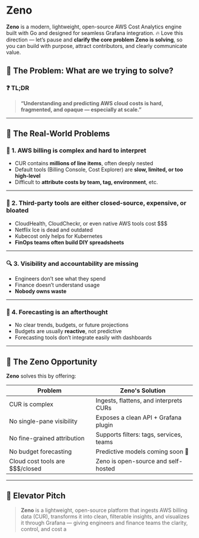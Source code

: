 # Zeno
**Zeno** is a modern, lightweight, open-source AWS Cost Analytics engine built with Go and designed for seamless Grafana integration.
🔥 Love this direction — let’s pause and **clarify the core problem Zeno is solving**, so you can build with purpose, attract contributors, and clearly communicate value.


## 🧠 The Problem: What are we trying to solve?

### ❓ TL;DR
> **“Understanding and predicting AWS cloud costs is hard, fragmented, and opaque — especially at scale.”**

---

## 🧩 The Real-World Problems

### 💸 1. **AWS billing is complex and hard to interpret**
- CUR contains **millions of line items**, often deeply nested
- Default tools (Billing Console, Cost Explorer) are **slow, limited, or too high-level**
- Difficult to **attribute costs by team, tag, environment**, etc.

---

### 🧺 2. **Third-party tools are either closed-source, expensive, or bloated**
- CloudHealth, CloudCheckr, or even native AWS tools cost $$$
- Netflix Ice is dead and outdated
- Kubecost only helps for Kubernetes
- **FinOps teams often build DIY spreadsheets**

---

### 🔍 3. **Visibility and accountability are missing**
- Engineers don’t see what they spend
- Finance doesn’t understand usage
- **Nobody owns waste**

---

### 🔮 4. **Forecasting is an afterthought**
- No clear trends, budgets, or future projections
- Budgets are usually **reactive**, not predictive
- Forecasting tools don’t integrate easily with dashboards

---

## 🧠 The Zeno Opportunity

**Zeno** solves this by offering:

| Problem                            | Zeno's Solution                        |
|------------------------------------|----------------------------------------|
| CUR is complex                     | Ingests, flattens, and interprets CURs |
| No single-pane visibility          | Exposes a clean API + Grafana plugin   |
| No fine-grained attribution        | Supports filters: tags, services, teams|
| No budget forecasting              | Predictive models coming soon 🔮       |
| Cloud cost tools are $$$/closed    | Zeno is open-source and self-hosted    |

---

## 📣 Elevator Pitch

> **Zeno** is a lightweight, open-source platform that ingests AWS billing data (CUR), transforms it into clean, filterable insights, and visualizes it through Grafana — giving engineers and finance teams the clarity, control, and cost a